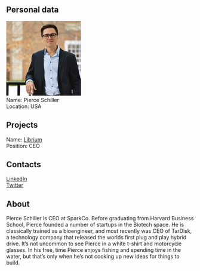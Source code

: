 ## Personal data
![pierce schiller photo](photo/pierce_schiller.jpg)  
Name:   Pierce Schiller  
Location: USA  
## Projects 
Name: [Librium](../projects/librium.md)  
Position: CEO   
## Contacts
[LinkedIn](https://www.linkedin.com/in/pierceschiller/)    
[Twitter](https://twitter.com/MolecularSand)  
## About
Pierce Schiller is CEO at SparkCo. Before graduating from Harvard Business School, Pierce founded a number of startups in the Biotech space. He is classically trained as a bioengineer, and most recently was CEO of TarDisk, a technology company that released the worlds first plug and play hybrid drive. It’s not uncommon to see Pierce in a white t-shirt and motorcycle glasses. In his free, time Pierce enjoys fishing and spending time in the water, but that’s only when he’s not cooking up new ideas for things to build.
